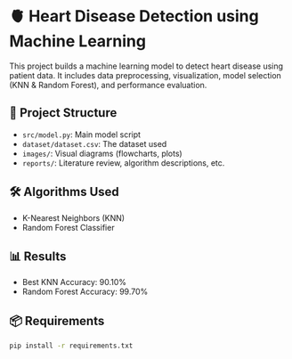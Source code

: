 # 🫀 Heart Disease Detection using Machine Learning

This project builds a machine learning model to detect heart disease using patient data. It includes data preprocessing, visualization, model selection (KNN & Random Forest), and performance evaluation.

## 📂 Project Structure
- `src/model.py`: Main model script
- `dataset/dataset.csv`: The dataset used
- `images/`: Visual diagrams (flowcharts, plots)
- `reports/`: Literature review, algorithm descriptions, etc.

## 🛠️ Algorithms Used
- K-Nearest Neighbors (KNN)
- Random Forest Classifier

## 📊 Results
- Best KNN Accuracy: 90.10%
- Random Forest Accuracy: 99.70%

## 📦 Requirements
```bash
pip install -r requirements.txt

